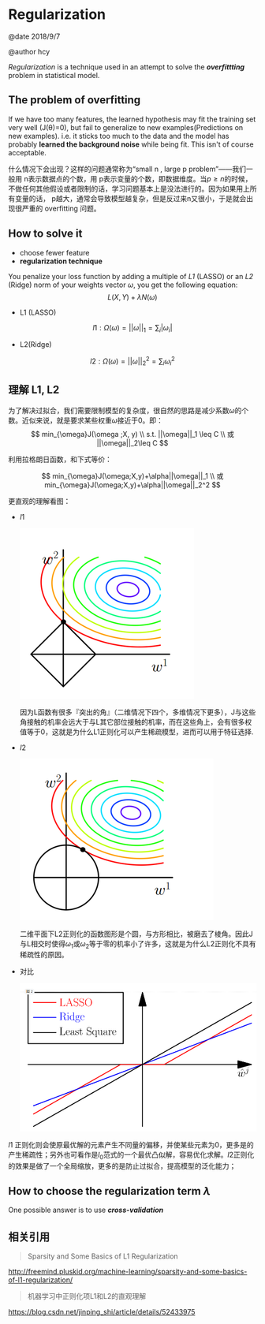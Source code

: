 # Regularization

@date 2018/9/7

@author hcy

*Regularization* is a technique used in an attempt to solve the ***overfittting*** problem in statistical model.

## The problem of overfitting

If we have too many features, the learned hypothesis may fit the training set very well (J(θ)=0), but fail to generalize to new examples(Predictions on new examples). i.e.  it sticks too much to the data and the model has probably **learned the background noise** while being fit. This isn't of course acceptable.

什么情况下会出现？这样的问题通常称为“small n , large p problem”——我们一般用 n表示数据点的个数，用  p表示变量的个数，即数据维度。当$p\geq n$的时候，不做任何其他假设或者限制的话，学习问题基本上是没法进行的。因为如果用上所有变量的话， p越大，通常会导致模型越复杂，但是反过来n又很小，于是就会出现很严重的 overfitting 问题。

## How to solve it

- choose fewer feature
- **regularization technique**

You penalize your loss function by adding a multiple of  *L1* (LASSO) or an *L2* (Ridge) norm of your weights vector $\omega$, you get the following equation:
$$
L(X,Y) + \lambda N(\omega)
$$

- L1 (LASSO)

$$
l1: \Omega(\omega)= ||\omega||_1 = \sum_i|\omega_i|
$$

- L2(Ridge)

$$
l2: \Omega(\omega)= ||\omega||_2^2 = \sum_i\omega_i^2
$$

## 理解 L1, L2

为了解决过拟合，我们需要限制模型的复杂度，很自然的思路是减少系数$\omega$的个数。近似来说，就是要求某些权重$\omega$接近于0。即：
$$
min_{\omega}J(\omega ;X, y) \\
s.t. ||\omega||_1 \leq C  \\
或 ||\omega||_2\leq C
$$

利用拉格朗日函数，和下式等价：

$$
min_{\omega}J(\omega;X,y)+\alpha||\omega||_1 \\
或min_{\omega}J(\omega;X,y)+\alpha||\omega||_2^2
$$

更直观的理解看图：

- $l1$

  ![p1](./images/l1.PNG)

  因为L函数有很多『突出的角』（二维情况下四个，多维情况下更多），J与这些角接触的机率会远大于与L其它部位接触的机率，而在这些角上，会有很多权值等于0，这就是为什么L1正则化可以产生稀疏模型，进而可以用于特征选择.

- $l2$

  ![p2](./images/l2.PNG)

  二维平面下L2正则化的函数图形是个圆，与方形相比，被磨去了棱角。因此J与L相交时使得$\omega_1$或$\omega_2$等于零的机率小了许多，这就是为什么L2正则化不具有稀疏性的原因。

- 对比

  ![p3](./images/l1_l2.PNG)


$l1$ 正则化则会使原最优解的元素产生不同量的偏移，并使某些元素为0，更多是的产生稀疏性；另外也可看作是$l_0$范式的一个最优凸似解，容易优化求解。$l2$正则化的效果是做了一个全局缩放，更多的是防止过拟合，提高模型的泛化能力； 

## How to choose the regularization term $\lambda$

 One possible answer is to use ***cross-validation***

## 相关引用

> Sparsity and Some Basics of L1 Regularization

http://freemind.pluskid.org/machine-learning/sparsity-and-some-basics-of-l1-regularization/

>  机器学习中正则化项L1和L2的直观理解

https://blog.csdn.net/jinping_shi/article/details/52433975

